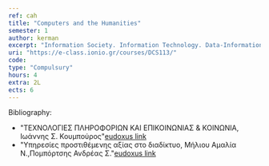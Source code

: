 ```yaml
---
ref: cah
title: "Computers and the Humanities"
semester: 1
author: kerman
excerpt: "Information Society. Information Technology. Data-Information-Knowledge-Wisdom. The Internet. The World Wide Web. Virtual Information Environments. Virtual Learning Environments. E-Learning. E-Business. E-Commerce. Tele-Working. E-Government. E-Democracy. E-Banking. E-health. The Digital Divide."
uri: "https://e-class.ionio.gr/courses/DCS113/"
code: 
type: "Compulsury"
hours: 4
extra: 2L
ects: 6
---
```



Bibliography: 
  - "ΤΕΧΝΟΛΟΓΙΕΣ ΠΛΗΡΟΦΟΡΙΩΝ ΚΑΙ ΕΠΙΚΟΙΝΩΝΙΑΣ & ΚΟΙΝΩΝΙΑ, Ιωάννης Σ. Κουμπούρος"[eudoxus link](https://service.eudoxus.gr/search/#a/id:12996509/0)
  - "Υπηρεσίες προστιθέμενης αξίας στο διαδίκτυο, Μήλιου Αμαλία Ν.,Πομπόρτσης Ανδρέας Σ."[eudoxus link](https://service.eudoxus.gr/search/#a/id:18548907/0)
